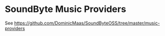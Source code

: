 # SoundByte Music Providers

See https://github.com/DominicMaas/SoundByteOSS/tree/master/music-providers
